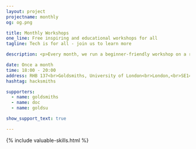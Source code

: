 ```yaml
---
layout: project
projectname: monthly
og: og.png

title: Monthly Workshops
one_line: Free inspiring and educational workshops for all
tagline: Tech is for all - join us to learn more

description: <p>Every month, we run a beginner-friendly workshop on a range of technical topics which aim to inspire you to build awesome projects. Each one is completely free and open to everyone, with no skill required at all - just bring your laptop.</p><p><b>12 October - Introduction to Web Design.</b> Never written a line of code before and want to learn how to build a website? We'll show you the tips and techniques to build your own portfolio website or blog.</p><p><b>16 November - Better Teamwork with Git.</b> Git provides a whole host of powerful team workflows. It’s useful for any kind of digital files you have - so come and learn the basics!</p><p><b>8 December - Generative Storytelling & Bots.</b> Learn about the semantics of language through building your own generative stories, and publish them through a Twitter bot.</p>

date: Once a month
time: 18:00 - 20:00
address: RHB 137<br>Goldsmiths, University of London<br>London,<br>SE14 6AD
hashtag: hacksmiths

supporters:
  - name: goldsmiths
  - name: doc
  - name: goldsu

show_support_text: true

---
```


{% include valuable-skills.html %}
